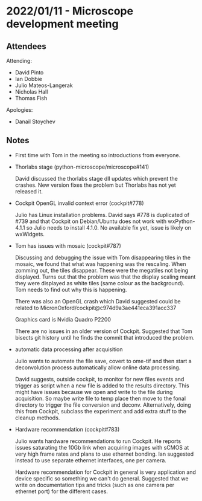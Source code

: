 # 2022/01/11 - Microscope development meeting

## Attendees

Attending:

- David Pinto
- Ian Dobbie
- Julio Mateos-Langerak
- Nicholas Hall
- Thomas Fish

Apologies:

- Danail Stoychev

## Notes

* First time with Tom in the meeting so introductions from everyone.

* Thorlabs stage (python-microscope/microscope#141)

  David discussed the thorlabs stage dll updates which prevent the
  crashes.  New version fixes the problem but Thorlabs has not yet
  released it.

* Cockpit OpenGL invalid context error (cockpit#778)

  Julio has Linux installation problems.  David says #778 is
  duplicated of #739 and that Cockpit on Debian/Ubuntu does not work
  with wxPython-4.1.1 so Julio needs to install 4.1.0.  No available
  fix yet, issue is likely on wxWidgets.

* Tom has issues with mosaic (cockpit#787)

  Discussing and debugging the issue with Tom disappearing tiles in
  the mosaic, we found that what was happening was the rescaling.
  When zomming out, the tiles disappear.  These were the megatiles not
  being displayed.  Turns out that the problem was that the display
  scaling meant they were displayed as white tiles (same colour as the
  background).  Tom needs to find out why this is happening.

  There was also an OpenGL crash which David suggested could be
  related to MicronOxford/cockpit@c974d9a3ae441eca391acc337

  Graphics card is Nvidia Quadro P2200

  There are no issues in an older version of Cockpit.  Suggested that
  Tom bisects git history until he finds the commit that introduced
  the problem.

* automatic data processing after acquisition

  Julio wants to automate the file save, covert to ome-tif and then
  start a deconvolution process automatically allow online data
  processing.

  David suggests, outside cockpit, to monitor for new files events and
  trigger as script when a new file is added to the results directory.
  This might have issues because we open and write to the file during
  acquisition.  So maybe write file to temp place then move to the
  fonal directory to trigger the file conversion and deconv.
  Alternatively, doing this from Cockpit, subclass the experiment and
  add extra stuff to the cleanup methods.

* Hardware recommendation (cockpit#783)

  Julio wants hardware recommendations to run Cockpit.  He reports
  issues saturating the 10Gb link when acquiring images with sCMOS at
  very high frame rates and plans to use ethernet bonding.  Ian
  suggested instead to use separate ethernet interfaces, one per
  camera.

  Hardware recommendation for Cockpit in general is very application
  and device specific so something we can't do general.  Suggested
  that we write on documentation tips and tricks (such as one camera
  per ethernet port) for the different cases.
